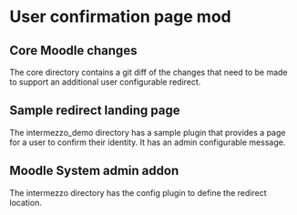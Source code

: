 # User confirmation page mod
## Core Moodle changes
The core directory contains a git diff of the changes that need to be made to support an additional user configurable redirect.
## Sample redirect landing page
The intermezzo_demo directory has a sample plugin that provides a page for a user to confirm their identity.
It has an admin configurable message.
## Moodle System admin addon
The intermezzo directory has the config plugin to define the redirect location.